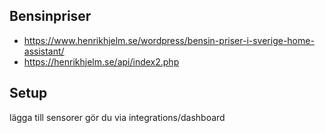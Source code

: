 ## Bensinpriser
* https://www.henrikhjelm.se/wordpress/bensin-priser-i-sverige-home-assistant/
* https://henrikhjelm.se/api/index2.php
	
## Setup
lägga till sensorer gör du via integrations/dashboard 
